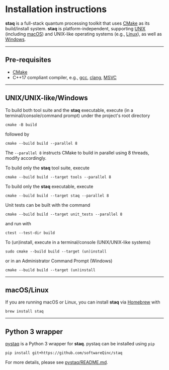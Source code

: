 # Installation instructions

**staq** is a full-stack quantum processing toolkit that uses
[CMake](https://cmake.org/) as its build/install system. **staq** is
platform-independent, supporting
[UNIX](https://www.opengroup.org/membership/forums/platform/unix)
(including
[macOS](https://www.apple.com/macos/)) and UNIX-like operating systems
(e.g., [Linux](https://www.linux.org)), as well
as [Windows](https://www.microsoft.com/en-us/windows).

---

## Pre-requisites

- [CMake](https://cmake.org/)
- C++17 compliant compiler, e.g.,
  [gcc](https://gcc.gnu.org/),
  [clang](https://clang.llvm.org),
  [MSVC](https://visualstudio.microsoft.com/vs/)

---

## UNIX/UNIX-like/Windows

To build both tool suite and the **staq** executable, execute
(in a terminal/console/command prompt) under the project's root directory

```shell
cmake -B build
```

followed by

```shell
cmake --build build --parallel 8
```

The `--parallel 8` instructs CMake to build in parallel using 8 threads, modify
accordingly.

To build only the **staq** tool suite, execute

```shell
cmake --build build --target tools --parallel 8
````

To build only the **staq** executable, execute

```shell
cmake --build build --target staq --parallel 8
```

Unit tests can be built with the command

```shell
cmake --build build --target unit_tests --parallel 8
```

and run with

```shell
ctest --test-dir build
```

To (un)install, execute in a terminal/console (UNIX/UNIX-like systems)

```shell
sudo cmake --build build --target (un)install
```

or in an Administrator Command Prompt (Windows)

```shell
cmake --build build --target (un)install
```

---

## macOS/Linux

If you are running macOS or Linux, you can install **staq** via
[Homebrew](https://brew.sh) with

```shell
brew install staq
```

---

## Python 3 wrapper

[pystaq](https://github.com/softwareQinc/staq/blob/main/pystaq/) is a Python 3
wrapper for **staq**. pystaq can be installed using `pip`

```shell
pip install git+https://github.com/softwareQinc/staq
```

For more details, please see
[pystaq/README.md](https://github.com/softwareQinc/staq/blob/main/pystaq/README.md).
